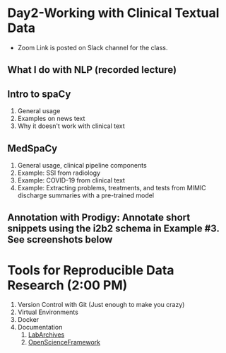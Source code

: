 # Day2-Working with Clinical Textual Data
- Zoom Link is posted on Slack channel for the class.


## What I do with NLP (recorded lecture)

## Intro to spaCy
1. General usage
1. Examples on news text
1. Why it doesn't work with clinical text

## MedSpaCy
1. General usage, clinical pipeline components
1. Example: SSI from radiology
1. Example: COVID-19 from clinical text
1. Example: Extracting problems, treatments, and tests from MIMIC discharge summaries with a pre-trained model

## Annotation with Prodigy: Annotate short snippets using the i2b2 schema in Example #3. See screenshots below
    
# Tools for Reproducible Data Research (2:00 PM)

1. Version Control with Git (Just enough to make you crazy)
1. Virtual Environments
1. Docker
1. Documentation
    1. [LabArchives](https://aushib.labarchives.com/)
    1. [OpenScienceFramework](https://osf.io/)


